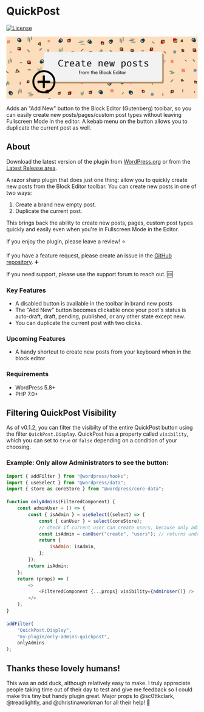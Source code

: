 # QuickPost

[![License](https://img.shields.io/badge/license-GPL--2.0%2B-black.svg)](https://github.com/createwithrani/add-new-post/blob/main/license.txt)

![QuickPost](https://github.com/createwithrani/add-new-post/blob/main/assets/banner-1544x500.png?raw=true)

Adds an "Add New" button to the Block Editor (Gutenberg) toolbar, so you can easily create new posts/pages/custom post types without leaving Fullscreen Mode in the editor. A kebab menu on the button allows you to duplicate the current post as well.
## About

Download the latest version of the plugin from [WordPress.org](https://wordpress.org/plugins/quickpost/) or from the [Latest Release area](https://github.com/createwithrani/quickpost/releases/tag/v0.1.1).

A razor sharp plugin that does just one thing: allow you to quickly create new posts from the Block Editor toolbar. You can create new posts in one of two ways:

1. Create a brand new empty post.
2. Duplicate the current post.

This brings back the ability to create new posts, pages, custom post types quickly and easily even when you're in Fullscreen Mode in the Editor.

If you enjoy the plugin, please leave a review! ⭐

If you have a feature request, please create an issue in the [GitHub repository](https://github.com/createwithrani/quickpost). ➕

If you need support, please use the support forum to reach out. 🆘

### Key Features

* A disabled button is available in the toolbar in brand new posts
* The "Add New" button becomes clickable once your post's status is auto-draft, draft, pending, published, or any other state except new.
* You can duplicate the current post with two clicks.

### Upcoming Features

* A handy shortcut to create new posts from your keyboard when in the block editor
### Requirements

- WordPress 5.8+
- PHP 7.0+

## Filtering QuickPost Visibility

As of v0.1.2, you can filter the visibilty of the entire QuickPost button using the filter `QuickPost.Display`. QuickPost has a property called `visibility`, which you can set to `true` or `false` depending on a condition of your choosing.

### Example: Only allow Administrators to see the button:

```js
import { addFilter } from "@wordpress/hooks";
import { useSelect } from "@wordpress/data";
import { store as coreStore } from "@wordpress/core-data";

function onlyAdmins(FilteredComponent) {
	const adminUser = () => {
		const { isAdmin } = useSelect((select) => {
			const { canUser } = select(coreStore);
			// check if current user can create users, because only admins can do that
			const isAdmin = canUser("create", "users"); // returns undefined, true, or false
			return {
				isAdmin: isAdmin,
			};
		});
		return isAdmin;
	};
	return (props) => (
		<>
			<FilteredComponent {...props} visibility={adminUser()} />
		</>
	);
}

addFilter(
	"QuickPost.Display",
	"my-plugin/only-admins-quickpost",
	onlyAdmins
);
```
## Thanks these lovely humans!
This was an odd duck, although relatively easy to make. I truly appreciate people taking time out of their day to test and give me feedback so I could make this tiny but handy plugin great. Major props to @sc0ttkclark, @treadlightly, and @christinaworkman for all their help! 💟
